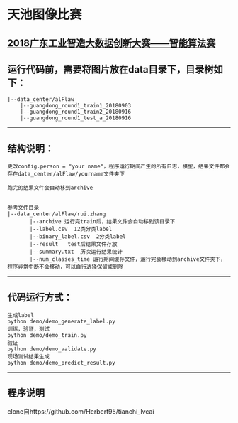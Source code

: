 # 天池图像比赛
[2018广东工业智造大数据创新大赛——智能算法赛](https://tianchi.aliyun.com/competition/introduction.htm?spm=5176.11165320.5678.1.54114443WSKVPP&raceId=231682)
---
## 运行代码前，需要将图片放在data目录下，目录树如下：
    
	|--data_center/alFlaw
		|--guangdong_round1_train1_20180903
		|--guangdong_round1_train2_20180916
		|--guangdong_round1_test_a_20180916
    

---

## 结构说明：
 
    更改config.person = "your name"，程序运行期间产生的所有日志，模型，结果文件都会存在data_center/alFlaw/yourname文件夹下
    
    跑完的结果文件会自动移到archive
    
     
    参考文件目录
    |--data_center/alFlaw/rui.zhang
           |--archive 运行完train后，结果文件会自动移到该目录下
           |--label.csv  12类分类label
           |--binary_label.csv  2分类label
           |--result   test后结果文件存放
           |--summary.txt  历次运行结果统计
           |--num_classes_time 运行期间缓存文件，运行完会移动到archive文件夹下，程序异常中断不会移动，可以自行选择保留或删除 

---     

## 代码运行方式：
    
    生成label
	python demo/demo_generate_label.py
    训练，验证，测试
	python demo/demo_train.py  
    验证
    python demo/demo_validate.py
    现场测试结果生成
    python demo/demo_predict_result.py
    
---
## 程序说明
clone自https://github.com/Herbert95/tianchi_lvcai